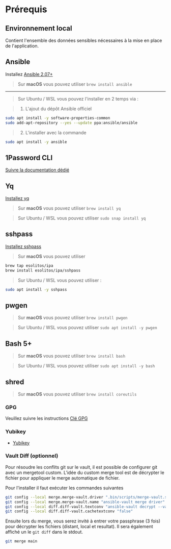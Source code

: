 # Prérequis

## Environnement local

Contient l'ensemble des données sensibles nécessaires à la mise en place de
l'application.

## Ansible

Installez [Ansible 2.07+](https://docs.ansible.com/ansible/latest/installation_guide/intro_installation.html)

> Sur **macOS** vous pouvez utiliser `brew install ansible`

---

> Sur Ubuntu / WSL vous pouvez l'installer en 2 temps via :

> 1. L'ajout du dépôt Ansible officiel

```bash
sudo apt install -y software-properties-common
sudo add-apt-repository --yes --update ppa:ansible/ansible
```

> 2. L'installer avec la commande

```bash
sudo apt install -y ansible
```

## 1Password CLI

[Suivre la documentation dédié](./1password.md)

## Yq

[Installez yq](https://github.com/mikefarah/yq)

> Sur **macOS** vous pouvez utiliser `brew install yq`

> Sur Ubuntu / WSL vous pouvez utiliser `sudo snap install yq`

## sshpass

[Installez sshpass](https://www.linuxtricks.fr/wiki/ssh-sshpass-la-connexion-ssh-par-mot-de-passe-non-interactive)

> Sur **macOS** vous pouvez utiliser

```bash
brew tap esolitos/ipa
brew install esolitos/ipa/sshpass
```

> Sur Ubuntu / WSL vous pouvez utiliser :

```bash
sudo apt install -y sshpass
```

## pwgen

> Sur **macOS** vous pouvez utiliser `brew install pwgen`

> Sur Ubuntu / WSL vous pouvez utiliser `sudo apt install -y pwgen`

## Bash 5+

> Sur **macOS** vous pouvez utiliser `brew install bash`

> Sur Ubuntu / WSL vous pouvez utiliser `sudo apt install -y bash`

## shred

> Sur **macOS** vous pouvez utiliser `brew install coreutils`

### GPG

Veuillez suivre les instructions [Clé GPG](./gpg.md)

### Yubikey

- [Yubikey](./docs/yubikey.md)

### Vault Diff (optionnel)

Pour résoudre les conflits git sur le vault, il est possible de configurer git avec un mergetool custom. L'idée du custom merge tool est de décrypter le fichier pour appliquer le merge automatique de fichier.

Pour l'installer il faut exécuter les commandes suivantes

```bash
git config --local merge.merge-vault.driver ".bin/scripts/merge-vault.sh %O %A %B"
git config --local merge.merge-vault.name "ansible-vault merge driver"
git config --local diff.diff-vault.textconv "ansible-vault decrypt --vault-password-file='.bin/vault-password-file.sh' --output -"
git config --local diff.diff-vault.cachetextconv "false"
```

Ensuite lors du merge, vous serez invité à entrer votre passphrase (3 fois) pour décrypter les fichiers (distant, local et resultat). Il sera également affiché un le `git diff` dans le stdout.

```bash
git merge main
```
